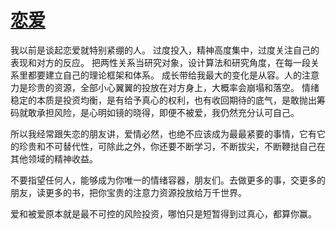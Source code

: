 # [恋爱](https://github.com/platojobs/SFLOG/issues/322)

我以前是谈起恋爱就特别紧绷的人。
过度投入，精神高度集中，过度关注自己的表现和对方的反应。
把两性关系当研究对象，设计算法和研究角度，在每一段关系里都要建立自己的理论框架和体系。
成长带给我最大的变化是从容。人的注意力是珍贵的资源，全部小心翼翼的投放在对方身上，大概率会崩塌和落空。
情绪稳定的本质是投资均衡，是有给予真心的权利，也有收回期待的底气，是敢抛出筹码就敢承担风险，是心明如镜的晓得，即便不被爱，我仍然充分认可自己。

所以我经常跟失恋的朋友讲，爱情必然，也绝不应该成为最最紧要的事情，它有它的珍贵和不可替代性，可除此之外，你还要不断学习，不断拔尖，不断鞭挞自己在其他领域的精神收益。

不要指望任何人，能够成为你唯一的情绪容器，朋友们。去做更多的事，交更多的朋友，读更多的书，把你宝贵的注意力资源投放给万千世界。

爱和被爱原本就是最不可控的风险投资，哪怕只是短暂得到过真心，都算你赢。